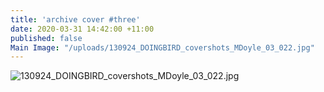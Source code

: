 ```yaml
---
title: 'archive cover #three'
date: 2020-03-31 14:42:00 +11:00
published: false
Main Image: "/uploads/130924_DOINGBIRD_covershots_MDoyle_03_022.jpg"
---
```


![130924_DOINGBIRD_covershots_MDoyle_03_022.jpg](/uploads/130924_DOINGBIRD_covershots_MDoyle_03_022.jpg)